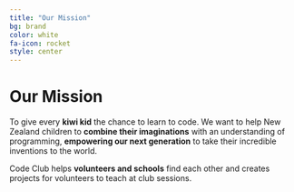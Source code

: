 ```yaml
---
title: "Our Mission"
bg: brand
color: white
fa-icon: rocket
style: center
---
```


# Our Mission

To give every **kiwi kid** the chance to learn to code. We want to help New Zealand children to **combine their imaginations** with an understanding of programming, **empowering our next generation** to take their incredible inventions to the world.

Code Club helps **volunteers and schools** find each other and creates projects for volunteers to teach at club sessions.